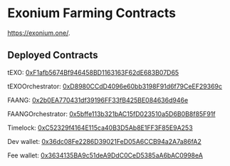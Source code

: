 # Exonium Farming Contracts

https://exonium.one/.

## Deployed Contracts

tEXO: [0xF1afb5674Bf946458BD1163163F62dE683B07D65](https://bscscan.com/address/0xF1afb5674Bf946458BD1163163F62dE683B07D65)

tEXOOrchestrator: [0xD8980CCdD4096e60bb3198F91d6f79CeEF29369c](https://bscscan.com/address/0xD8980CCdD4096e60bb3198F91d6f79CeEF29369c)

FAANG: [0x2b0EA770431df39196FF33fB425BE084636d946e](https://bscscan.com/address/0x2b0EA770431df39196FF33fB425BE084636d946e)

FAANGOrchestrator: [0x5bffe113b321bAC15fD023510a5D6B0B8f85F91f](https://bscscan.com/address/0x5bffe113b321bAC15fD023510a5D6B0B8f85F91f)

Timelock: [0xC52329f4164E115ca40B3D5Ab8E1FF3F85E9A253](https://bscscan.com/address/0xC52329f4164E115ca40B3D5Ab8E1FF3F85E9A253)

Dev wallet: [0x36dc08Fe2286D39021FeD05A6CCB94a2A7a86fA2](https://bscscan.com/address/0x36dc08Fe2286D39021FeD05A6CCB94a2A7a86fA2)

Fee wallet: [0x3634135BA9c51deA9DdC0CeD5385aA6bAC0998eA](https://bscscan.com/address/0x3634135BA9c51deA9DdC0CeD5385aA6bAC0998eA)

